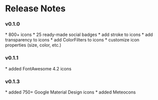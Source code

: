 <h1>Release Notes</h1>

<h3>v0.1.0</h3>
* 800+ icons
* 25 ready-made social badges
* add stroke to icons
* add transparency to icons
* add ColorFilters to icons
* customize icon properties (size, color, etc.)

<h3>v0.1.1</h3>
* added FontAwesome 4.2 icons

<h3>v0.1.3</h3>
* added 750+ Google Material Design icons
* added Meteocons
